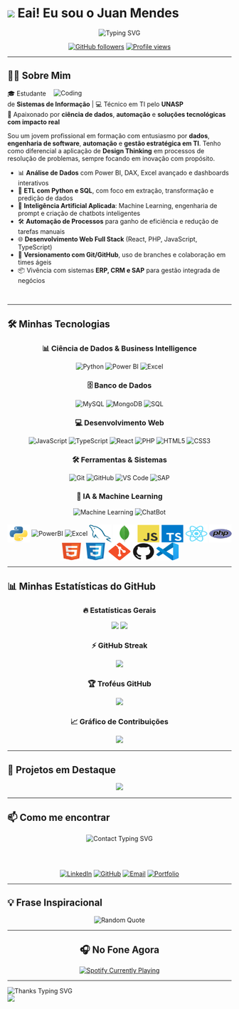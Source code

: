 # <img src="https://media.giphy.com/media/hvRJCLFzcasrR4ia7z/giphy.gif" width="30px"/> Eai! Eu sou o Juan Mendes

<div align="center">

<img src="https://readme-typing-svg.herokuapp.com?font=Fira+Code&size=22&duration=3000&pause=1000&color=00D9FF&center=true&vCenter=true&width=440&lines=Desenvolvedor+Full+Stack;Especialista+em+Dados+e+BI;Estudante+de+SI;Bem-vindo+ao+meu+GitHub!" alt="Typing SVG" />

[![GitHub followers](https://img.shields.io/github/followers/juanmmendes?style=for-the-badge&logo=github&color=00D9FF)](https://github.com/juanmmendes?tab=followers)
[![Profile views](https://komarev.com/ghpvc/?username=juanmmendes&label=Profile%20views&color=00D9FF&style=for-the-badge)](https://github.com/juanmmendes)

</div>

---

## 🧑‍💻 Sobre Mim

<img align="right" alt="Coding" width="400" src="https://media.giphy.com/media/qgQUggAC3Pfv687qPC/giphy.gif">

🎓 Estudante de **Sistemas de Informação** | 💻 Técnico em TI pelo **UNASP**  
🚀 Apaixonado por **ciência de dados**, **automação** e **soluções tecnológicas com impacto real**

Sou um jovem profissional em formação com entusiasmo por **dados**, **engenharia de software**, **automação** e **gestão estratégica em TI**. Tenho como diferencial a aplicação de **Design Thinking** em processos de resolução de problemas, sempre focando em inovação com propósito.

- 📊 **Análise de Dados** com Power BI, DAX, Excel avançado e dashboards interativos  
- 🧠 **ETL com Python e SQL**, com foco em extração, transformação e predição de dados  
- 🤖 **Inteligência Artificial Aplicada**: Machine Learning, engenharia de prompt e criação de chatbots inteligentes  
- 🛠️ **Automação de Processos** para ganho de eficiência e redução de tarefas manuais  
- 🌐 **Desenvolvimento Web Full Stack** (React, PHP, JavaScript, TypeScript)
- 🔄 **Versionamento com Git/GitHub**, uso de branches e colaboração em times ágeis  
- 📦 Vivência com sistemas **ERP, CRM e SAP** para gestão integrada de negócios

<br clear="right"/>

---

## 🛠️ Minhas Tecnologias

<div align="center">

### 📊 Ciência de Dados & Business Intelligence
![Python](https://img.shields.io/badge/Python-3776AB?style=for-the-badge&logo=python&logoColor=white)
![Power BI](https://img.shields.io/badge/Power%20BI-F2C811?style=for-the-badge&logo=powerbi&logoColor=black)
![Excel](https://img.shields.io/badge/Microsoft_Excel-217346?style=for-the-badge&logo=microsoft-excel&logoColor=white)

### 🗄️ Banco de Dados
![MySQL](https://img.shields.io/badge/MySQL-00000F?style=for-the-badge&logo=mysql&logoColor=white)
![MongoDB](https://img.shields.io/badge/MongoDB-4EA94B?style=for-the-badge&logo=mongodb&logoColor=white)
![SQL](https://img.shields.io/badge/SQL-336791?style=for-the-badge&logo=postgresql&logoColor=white)

### 💻 Desenvolvimento Web
![JavaScript](https://img.shields.io/badge/JavaScript-F7DF1E?style=for-the-badge&logo=javascript&logoColor=black)
![TypeScript](https://img.shields.io/badge/TypeScript-007ACC?style=for-the-badge&logo=typescript&logoColor=white)
![React](https://img.shields.io/badge/React-20232A?style=for-the-badge&logo=react&logoColor=61DAFB)
![PHP](https://img.shields.io/badge/PHP-777BB4?style=for-the-badge&logo=php&logoColor=white)
![HTML5](https://img.shields.io/badge/HTML5-E34F26?style=for-the-badge&logo=html5&logoColor=white)
![CSS3](https://img.shields.io/badge/CSS3-1572B6?style=for-the-badge&logo=css3&logoColor=white)

### 🛠️ Ferramentas & Sistemas
![Git](https://img.shields.io/badge/Git-E34F26?style=for-the-badge&logo=git&logoColor=white)
![GitHub](https://img.shields.io/badge/GitHub-100000?style=for-the-badge&logo=github&logoColor=white)
![VS Code](https://img.shields.io/badge/VS_Code-0078D4?style=for-the-badge&logo=visual%20studio%20code&logoColor=white)
![SAP](https://img.shields.io/badge/SAP-0FAAFF?style=for-the-badge&logo=sap&logoColor=white)

### 🤖 IA & Machine Learning
![Machine Learning](https://img.shields.io/badge/Machine%20Learning-FF6F00?style=for-the-badge&logo=tensorflow&logoColor=white)
![ChatBot](https://img.shields.io/badge/ChatBot-00D2FF?style=for-the-badge&logo=dialogflow&logoColor=white)

<div style="display: inline_block; margin-top: 20px;">
  <img align="center" alt="Python" height="40" width="50" src="https://raw.githubusercontent.com/devicons/devicon/master/icons/python/python-original.svg">
  <img align="center" alt="PowerBI" height="40" width="50" src="https://raw.githubusercontent.com/microsoft/PowerBI-Icons/main/SVG/Power-BI.svg">
  <img align="center" alt="Excel" height="40" width="50" src="https://img.icons8.com/fluency/48/microsoft-excel-2019.png"/>
  <img align="center" alt="MySQL" height="40" width="50" src="https://raw.githubusercontent.com/devicons/devicon/master/icons/mysql/mysql-original.svg">
  <img align="center" alt="MongoDB" height="40" width="50" src="https://raw.githubusercontent.com/devicons/devicon/master/icons/mongodb/mongodb-original.svg">
  <img align="center" alt="JavaScript" height="40" width="50" src="https://raw.githubusercontent.com/devicons/devicon/master/icons/javascript/javascript-original.svg">
  <img align="center" alt="TypeScript" height="40" width="50" src="https://raw.githubusercontent.com/devicons/devicon/master/icons/typescript/typescript-original.svg">
  <img align="center" alt="React" height="40" width="50" src="https://raw.githubusercontent.com/devicons/devicon/master/icons/react/react-original.svg">
  <img align="center" alt="PHP" height="40" width="50" src="https://raw.githubusercontent.com/devicons/devicon/master/icons/php/php-original.svg">
  <img align="center" alt="HTML" height="40" width="50" src="https://raw.githubusercontent.com/devicons/devicon/master/icons/html5/html5-original.svg">
  <img align="center" alt="CSS" height="40" width="50" src="https://raw.githubusercontent.com/devicons/devicon/master/icons/css3/css3-original.svg">
  <img align="center" alt="Git" height="40" width="50" src="https://raw.githubusercontent.com/devicons/devicon/master/icons/git/git-original.svg">
  <img align="center" alt="Github" height="40" width="50" src="https://raw.githubusercontent.com/devicons/devicon/master/icons/github/github-original.svg">
  <img align="center" alt="VSC" height="40" width="50" src="https://raw.githubusercontent.com/devicons/devicon/master/icons/vscode/vscode-original.svg">
</div>

</div>

---

## 📊 Minhas Estatísticas do GitHub

<div align="center">

### 🔥 Estatísticas Gerais

<img height="180em" src="https://github-readme-stats.vercel.app/api?username=juanmmendes&show_icons=true&theme=tokyonight&include_all_commits=true&count_private=true&hide_border=true&bg_color=0D1117&title_color=00D9FF&icon_color=00D9FF&text_color=ffffff"/>

<img height="180em" src="https://github-readme-stats.vercel.app/api/top-langs/?username=juanmmendes&layout=compact&langs_count=8&theme=tokyonight&hide_border=true&bg_color=0D1117&title_color=00D9FF&text_color=ffffff"/>

### ⚡ GitHub Streak

<img src="https://github-readme-streak-stats.herokuapp.com/?user=juanmmendes&theme=tokyonight&hide_border=true&background=0D1117&stroke=00D9FF&ring=00D9FF&fire=00D9FF&currStreakLabel=00D9FF&sideLabels=ffffff&currStreakNum=ffffff&sideNums=ffffff&dates=ffffff"/>

### 🏆 Troféus GitHub

<img src="https://github-profile-trophy.vercel.app/?username=juanmmendes&theme=tokyonight&no-frame=true&no-bg=true&margin-w=4&column=7"/>

### 📈 Gráfico de Contribuições

<img src="https://github-readme-activity-graph.vercel.app/graph?username=juanmmendes&theme=tokyo-night&bg_color=0D1117&color=00D9FF&line=00D9FF&point=ffffff&area=true&hide_border=true"/>

</div>

---



## 🎯 Projetos em Destaque

<div align="center">

<a href="https://github.com/juanmmendes">
  <img src="https://github-readme-stats.vercel.app/api/pin/?username=juanmmendes&repo=juanmmendes&theme=tokyonight&hide_border=true&bg_color=0D1117&title_color=00D9FF&icon_color=00D9FF&text_color=ffffff" />
</a>

</div>

---

## 📫 Como me encontrar

<div align="center">

<img src="https://readme-typing-svg.herokuapp.com?font=Fira+Code&size=16&duration=2000&pause=1000&color=00D9FF&center=true&vCenter=true&width=435&lines=Vamos+nos+conectar+e+criar+algo+incrível!;Estou+sempre+aberto+a+novas+oportunidades!;Especialista+em+Dados+e+Automação!" alt="Contact Typing SVG" />

<br><br>

[![LinkedIn](https://img.shields.io/badge/LinkedIn-0077B5?style=for-the-badge&logo=linkedin&logoColor=white)](www.linkedin.com/in/juan-mendes-739084273)
[![GitHub](https://img.shields.io/badge/GitHub-100000?style=for-the-badge&logo=github&logoColor=white)](https://github.com/juanmmendes)
[![Email](https://img.shields.io/badge/Email-D14836?style=for-the-badge&logo=gmail&logoColor=white)](mailto:juan.016@gmail.com)
[![Portfolio](https://img.shields.io/badge/Portfolio-FF5722?style=for-the-badge&logo=google-chrome&logoColor=white)](juanmmendes.github.io/portfolio/)

</div>

---

## 💡 Frase Inspiracional

<div align="center">

<img src="https://quotes-github-readme.vercel.app/api?type=horizontal&theme=tokyonight&border=true" alt="Random Quote"/>

</div>



---

<div align="center">

## 🎧 No Fone Agora

<div align="center">

[![Spotify Currently Playing](https://spotify-github-profile.kittinanx.com/api/view?uid=3327c87dcmrrgsk3rh8efzcfo&cover_image=true&theme=default&show_offline=false&background_color=121212&interchange=false)](https://github.com/kittinan/spotify-github-profile)

</div>

</div>

---

<img src="https://readme-typing-svg.herokuapp.com?font=Fira+Code&size=14&duration=4000&pause=1000&color=00D9FF&center=true&vCenter=true&width=435&lines=Obrigado+pela+visita!;⭐+Se+gostou%2C+deixe+uma+estrela!;Vamos+codar+juntos!+🚀;Data+Science+%2B+Automation" alt="Thanks Typing SVG" />

<br>

<img src="https://capsule-render.vercel.app/api?type=waving&color=gradient&customColorList=6,11,20&height=100&section=footer&animation=twinkling"/>

</div>
